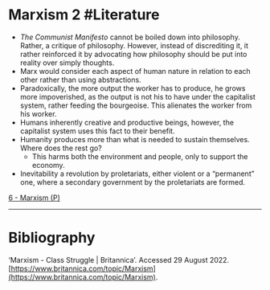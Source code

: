# Marxism 2 #Literature 
- *The Communist Manifesto* cannot be boiled down into philosophy. Rather, a critique of philosophy. However, instead of discrediting it, it rather reinforced it by advocating how philosophy should be put into reality over simply thoughts.
- Marx would consider each aspect of human nature in relation to each other rather than using abstractions.
- Paradoxically, the more output the worker has to produce, he grows more impoverished, as the output is not his to have under the capitalist system, rather feeding the bourgeoise. This alienates the worker from his worker.
- Humans inherently creative and productive beings, however, the capitalist system uses this fact to their benefit.
- Humanity produces more than what is needed to sustain themselves. Where does the rest go?
	- This harms both the environment and people, only to support the economy.
- Inevitability a revolution by proletariats, either violent or a “permanent” one, where a secondary government by the proletariats are formed.

[6 - Marxism (P)](../3-Permanent-Notes/6%20-%20Marxism%20(P))

---
# Bibliography
‘Marxism - Class Struggle | Britannica’. Accessed 29 August 2022. [https://www.britannica.com/topic/Marxism](https://www.britannica.com/topic/Marxism).